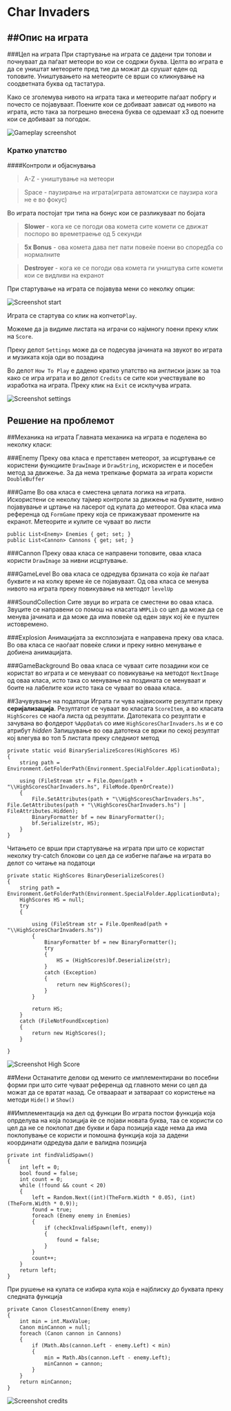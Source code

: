 Char Invaders
==========



##Опис на играта
----

###Цел на играта
При стартување на играта се дадени три топови и почнуваат да паѓаат метеори во кои се содржи буква. Целта во играта е да се уништат метеорите пред тие да можат да срушат еден од топовите. Уништувањето на метеорите се врши со кликнување на соодветната буква од тастатура. 

Како се зголемува нивото на играта така и метеорите паѓаат побргу и почесто се појавуваат. Поените кои се добиваат зависат од нивото на играта, исто така за погрешно внесена буква се одземаат x3 од поените кои се добиваат за погодок.

![Gameplay screenshot](http://i.imgur.com/5ksu91m.png)


### Кратко упатство

####Контроли и објаснувања
> A-Z - уништување на метеори

> Space - паузирање на играта(играта автоматски се паузира кога не е во фокус)

Во играта постојат три типа на бонус кои се разликуваат по бојата
> **Slower** - кога ке се погоди ова комета сите комети се движат поспоро во времетраење од 5 секунди

> **5x Bonus** - ова комета дава пет пати повеќе поени во споредба со нормалните

> **Destroyer** - кога ке се погоди ова комета ги уништува сите комети кои се видливи на екранот


При стартување на играта се појавува мени со неколку опции:

![Screenshot start](http://i.imgur.com/omFytzM.png)

Играта се стартува со клик на копчето`Play`. 

Можеме да ја видиме листата на играчи со најмногу поени преку клик на `Score`.

Преку делот `Settings` може да се подесува јачината на звукот во играта и музиката која оди во позадина

Во делот `How To Play` е дадено кратко упатство на англиски јазик за тоа како се игра играта и во делот `Credits` се сите кои учествувале во изработка на играта. Преку клик на `Exit` се исклучува играта.

![Screenshot settings](http://i.imgur.com/jt6N6x5.png)

Решение на проблемот
------------
##Механика на играта
Главната механика на играта е поделена во неколку класи:

###Enemy
Преку ова класа е претставен метеорот, за исцртување се користени функциите `DrawImage` и `DrawString`, искористен е и посебен метод за движење. За да нема трепкање формата за играта користи `DoubleBuffer`

###Game
Во ова класа е сместена целата логика на играта. Искористени се неколку тајмер контроли за движење на буквите, нивно појавување и цртање на ласерот од кулата до метеорот. Ова класа има референца од `FormGame` преку која се прикажуваат промените на екранот. Метеорите и кулите се чуваат во листи

```
public List<Enemy> Enemies { get; set; }
public List<Cannon> Cannons { get; set; }
```

###Cannon
Преку оваа класа се направени топовите, оваа класа користи `DrawImage` за нивни исцртување.

###GameLevel
Во ова класа се одредува брзината со која ќе паѓаат буквите и на колку време ќе се појавуваат. Од ова класа се менува нивото на играта преку повикување на методот `levelUp`

###SoundCollection
Сите звуци во играта се сместени во оваа класа. Звуците се направени со помош на класата `WMPLib` со цел да може да се менува јачината и да може да има повеќе од еден звук кој ќе е пуштен истовремено.

###Explosion
Анимацијата за експлозијата е направена преку ова класа. Во ова класа се наоѓаат повеќе слики и преку нивно менување е добиена анимацијата. 

###GameBackground
Во оваа класа се чуваат сите позадини кои се користат во играта и се менуваат со повикување на методот `NextImage` од оваа класа, исто така со менување на поздината се менуваат и боите на лабелите кои исто така се чуваат во овааа класа. 

##Зачувување на податоци
Играта ги чува највисоките резултати преку **серијализација**. Резултaтот се чуваат во класата `ScoreItem`, а во класата `HighScores` се наоѓа листа од резултати. Датотеката со резултати е зачувана во фолдерот `%AppData%` со име `HighScoresCharInvaders.hs` и е со атрибут *hidden* 
Запишување во ова датотека се вржи по секој резултат кој влегува во топ 5 листата преку следниот метод

```
private static void BinarySerializeScores(HighScores HS)
{
    string path = Environment.GetFolderPath(Environment.SpecialFolder.ApplicationData);
	
	using (FileStream str = File.Open(path + "\\HighScoresCharInvaders.hs", FileMode.OpenOrCreate))
	{
		File.SetAttributes(path + "\\HighScoresCharInvaders.hs", File.GetAttributes(path + "\\HighScoresCharInvaders.hs") | FileAttributes.Hidden);
		BinaryFormatter bf = new BinaryFormatter();
		bf.Serialize(str, HS);
	}
}
```
Читањето се врши при стартување на играта при што се користат неколку try-catch блокови со цел да се избегне паѓање на играта во делот со читање на податоци
```
private static HighScores BinaryDeserializeScores()
{
    string path = Environment.GetFolderPath(Environment.SpecialFolder.ApplicationData);
	HighScores HS = null;
	try
	{

		using (FileStream str = File.OpenRead(path + "\\HighScoresCharInvaders.hs"))
		{
			BinaryFormatter bf = new BinaryFormatter();
			try
			{
				HS = (HighScores)bf.Deserialize(str);
			}
			catch (Exception)
			{
				return new HighScores();
			}
		}

		return HS;
	}
	catch (FileNotFoundException)
	{
		return new HighScores();
	}

}
```

![Screenshot High Score](http://i.imgur.com/QOVR3Vg.png)

##Мени
Останатите делови од менито се имплементирани во посебни форми при што сите чуваат референца од главното мени со цел да можат да се вратат назад. Се отваараат и затвараат со користење на методи `Hide()` и `Show()`

##Имплементација на дел од функции
Во играта постои функција која опрделува на која позиција ќе се појави новата буква, таа се користи со цел да не се поклопат две букви и бара позиција каде нема да има поклопување се користи и помошна функција која за дадени координати одредува дали е валидна позиција
```
private int findValidSpawn()
{
    int left = 0;
	bool found = false;
	int count = 0;
	while (!found && count < 20)
	{
		left = Random.Next((int)(TheForm.Width * 0.05), (int)(TheForm.Width * 0.9));
		found = true;
		foreach (Enemy enemy in Enemies)
		{
			if (checkInvalidSpawn(left, enemy))
			{
				found = false;
			}
		}
		count++;
	}
	return left;
}
```
При рушење на кулата се избира кула која е најблиску до буквата преку следната функција
```
private Canon ClosestCannon(Enemy enemy)
{
    int min = int.MaxValue;
    Canon minCannon = null;
    foreach (Canon cannon in Cannons)
    {
        if (Math.Abs(cannon.Left - enemy.Left) < min)
        {
            min = Math.Abs(cannon.Left - enemy.Left);
            minCannon = cannon;
        }
    }
    return minCannon;
}
```

![Screenshot credits](http://i.imgur.com/3DLpY26.png)
